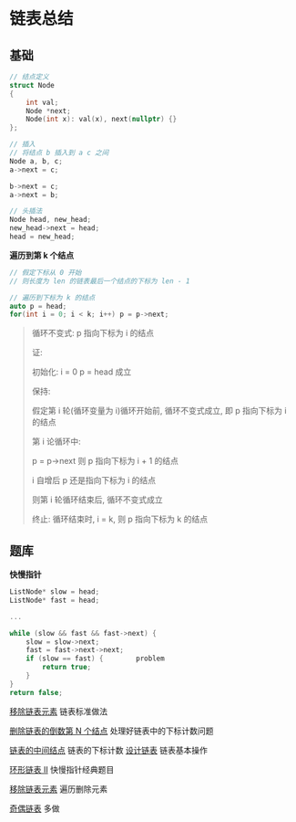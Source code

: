 # 链表总结

## 基础

```C++
// 结点定义
struct Node
{
	int val;
    Node *next;
    Node(int x): val(x), next(nullptr) {}
};

// 插入
// 将结点 b 插入到 a c 之间
Node a, b, c;
a->next = c;

b->next = c;
a->next = b;

// 头插法
Node head, new_head;
new_head->next = head;
head = new_head;
```

**遍历到第 k 个结点**

```C++
// 假定下标从 0 开始
// 则长度为 len 的链表最后一个结点的下标为 len - 1

// 遍历到下标为 k 的结点
auto p = head;
for(int i = 0; i < k; i++) p = p->next;
```

> 循环不变式:  p 指向下标为 i 的结点
>
> 证:
>
> 初始化: i = 0  p = head 成立
>
> 保持: 
>
> 假定第 i 轮(循环变量为 i)循环开始前, 循环不变式成立, 即 p 指向下标为 i 的结点
>
> 第 i 论循环中: 
>
> p = p->next	则 p 指向下标为 i + 1 的结点
>
> i 自增后 p 还是指向下标为 i 的结点
>
> 则第 i 轮循环结束后, 循环不变式成立
>
> 终止: 循环结束时, i = k, 则 p 指向下标为 k 的结点

## 题库
**快慢指针**

```C++
ListNode* slow = head;
ListNode* fast = head;

...

while (slow && fast && fast->next) {
    slow = slow->next;          
    fast = fast->next->next;   
    if (slow == fast) {        problem
        return true;
    }
}
return false;   
```



[移除链表元素](https://leetcode-cn.com/problems/remove-linked-list-elements/)	链表标准做法

[删除链表的倒数第 N 个结点](https://leetcode-cn.com/problems/remove-nth-node-from-end-of-list/)	处理好链表中的下标计数问题

[链表的中间结点](https://leetcode-cn.com/problems/middle-of-the-linked-list/)	链表的下标计数
[设计链表](https://leetcode-cn.com/problems/design-linked-list/)	链表基本操作

[环形链表 II](https://leetcode-cn.com/problems/linked-list-cycle-ii/)	快慢指针经典题目

[移除链表元素](https://leetcode-cn.com/problems/remove-linked-list-elements/)	遍历删除元素

[奇偶链表](https://leetcode-cn.com/problems/odd-even-linked-list/)	多做
